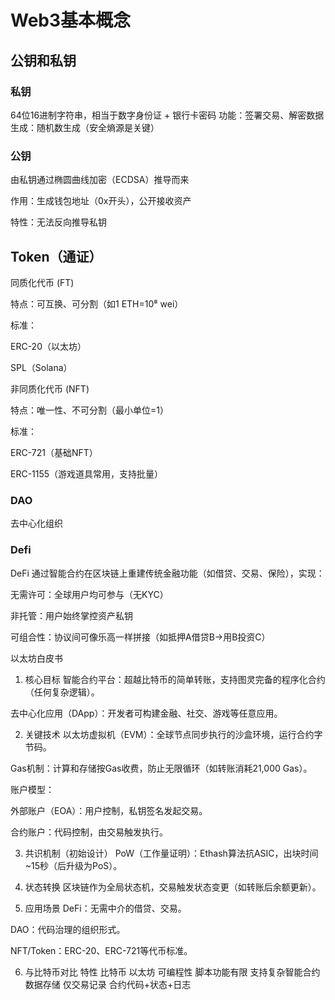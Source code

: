 # Web3基本概念

## 公钥和私钥
### 私钥
64位16进制字符串，相当于数字身份证 + 银行卡密码
功能：签署交易、解密数据
生成：随机数生成（安全熵源是关键）

### 公钥
由私钥通过椭圆曲线加密（ECDSA）推导而来

作用：生成钱包地址（0x开头），公开接收资产

特性：无法反向推导私钥


## Token（通证）
同质化代币 (FT)

特点：可互换、可分割（如1 ETH=10⁸ wei）

标准：

ERC-20（以太坊）

SPL（Solana）

非同质化代币 (NFT)

特点：唯一性、不可分割（最小单位=1）

标准：

ERC-721（基础NFT）

ERC-1155（游戏道具常用，支持批量）

### DAO
去中心化组织

### Defi
DeFi 通过智能合约在区块链上重建传统金融功能（如借贷、交易、保险），实现：

无需许可：全球用户均可参与（无KYC）

非托管：用户始终掌控资产私钥

可组合性：协议间可像乐高一样拼接（如抵押A借贷B→用B投资C）



以太坊白皮书

1. 核心目标
智能合约平台：超越比特币的简单转账，支持图灵完备的程序化合约（任何复杂逻辑）。

去中心化应用（DApp）：开发者可构建金融、社交、游戏等任意应用。

2. 关键技术
以太坊虚拟机（EVM）：全球节点同步执行的沙盒环境，运行合约字节码。

Gas机制：计算和存储按Gas收费，防止无限循环（如转账消耗21,000 Gas）。

账户模型：

外部账户（EOA）：用户控制，私钥签名发起交易。

合约账户：代码控制，由交易触发执行。

3. 共识机制（初始设计）
PoW（工作量证明）：Ethash算法抗ASIC，出块时间~15秒（后升级为PoS）。

4. 状态转换
区块链作为全局状态机，交易触发状态变更（如转账后余额更新）。

5. 应用场景
DeFi：无需中介的借贷、交易。

DAO：代码治理的组织形式。

NFT/Token：ERC-20、ERC-721等代币标准。

6. 与比特币对比
特性	比特币	以太坊
可编程性	脚本功能有限	支持复杂智能合约
数据存储	仅交易记录	合约代码+状态+日志


